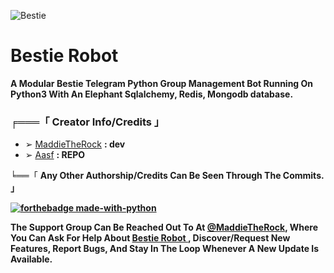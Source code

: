 ![Bestie](https://siasky.net/jADjITG97ri_AW1KpKwUgVLuI6SqfP6NY5KTd1rso1Rsvg)
# Bestie Robot

<b>A Modular Bestie Telegram Python Group Management Bot Running On Python3 With An Elephant Sqlalchemy, Redis, Mongodb database.</b>

### ╒═══「 Creator Info/Credits 」

+ ➢ [MaddieTheRock](https://github.com/MaddieTheRock) <b>: dev </b>
+ ➢ [Aasf](https://github.com/AASFCYBERKING) <b>: REPO </b>

╘══「 <b>Any Other Authorship/Credits Can Be Seen Through The Commits.<b> 」

[![forthebadge made-with-python](http://ForTheBadge.com/images/badges/made-with-python.svg)](https://www.python.org/)

The Support Group Can Be Reached Out To At [@MaddieTheRock](https://t.me/MaddieTheRock), Where You Can Ask For Help About [Bestie Robot ](https://t.me/Bestie_Robot), Discover/Request New Features, Report Bugs, And Stay In The Loop Whenever A New Update Is Available. 
